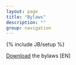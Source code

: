 ```yaml
---
layout: page
title: "Bylaws"
description: ""
group: navigation
---
```


{% include JB/setup %}


[Download](Publishedstatusonwebsite.pdf) the bylaws [EN]